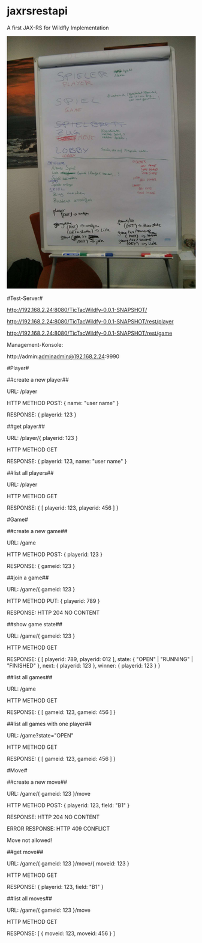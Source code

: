 jaxrsrestapi
============

A first JAX-RS for Wildfly Implementation

![Brainstorming](brainstorming.jpg)

#Test-Server#

http://192.168.2.24:8080/TicTacWildfy-0.0.1-SNAPSHOT/

http://192.168.2.24:8080/TicTacWildfy-0.0.1-SNAPSHOT/rest/player

http://192.168.2.24:8080/TicTacWildfy-0.0.1-SNAPSHOT/rest/game

Management-Konsole:

http://admin:adminadmin@192.168.2.24:9990

#Player#

##create a new player##

URL: /player

HTTP METHOD POST: { name: "user name" }

RESPONSE: { playerid: 123 }

##get player##

URL: /player/{ playerid: 123 }

HTTP METHOD GET

RESPONSE: { playerid: 123, name: "user name" }

##list all players##

URL: /player

HTTP METHOD GET

RESPONSE: { [ playerid: 123, playerid: 456 ] }

#Game#

##create a new game##

URL: /game

HTTP METHOD POST: { playerid: 123 }

RESPONSE: { gameid: 123 }

##join a game##

URL: /game/{ gameid: 123 }

HTTP METHOD PUT: { playerid: 789 }

RESPONSE: HTTP 204 NO CONTENT

##show game state##

URL: /game/{ gameid: 123 }

HTTP METHOD GET

RESPONSE: { [ playerid: 789, playerid: 012 ], state: { "OPEN" | "RUNNING" | "FINISHED" }, next: { playerid: 123 }, winner: { playerid: 123 } }

##list all games##

URL: /game

HTTP METHOD GET

RESPONSE: { [ gameid: 123, gameid: 456 ] }

##list all games with one player##

URL: /game?state="OPEN"

HTTP METHOD GET

RESPONSE: { [ gameid: 123, gameid: 456 ] }

#Move#

##create a new move##

URL: /game/{ gameid: 123 }/move

HTTP METHOD POST: { playerid: 123, field: "B1" }

RESPONSE: HTTP 204 NO CONTENT

ERROR RESPONSE: HTTP 409 CONFLICT

Move not allowed!

##get move##

URL: /game/{ gameid: 123 }/move/{ moveid: 123 }

HTTP METHOD GET

RESPONSE: { playerid: 123, field: "B1" }

##list all moves##

URL: /game/{ gameid: 123 }/move

HTTP METHOD GET

RESPONSE: [ { moveid: 123, moveid: 456 } ]
